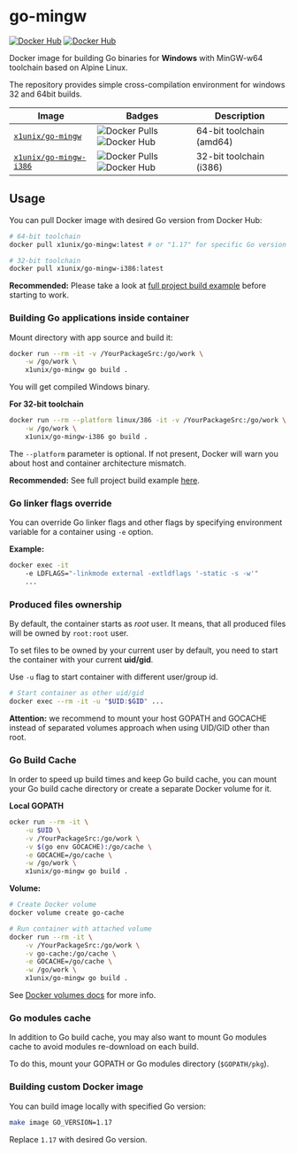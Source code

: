 # go-mingw

[![Docker Hub](https://img.shields.io/docker/pulls/x1unix/go-mingw.svg)](https://hub.docker.com/r/x1unix/go-mingw)
[![Docker Hub](https://img.shields.io/docker/v/x1unix/go-mingw.svg?sort=semver)](https://hub.docker.com/r/x1unix/go-mingw)

Docker image for building Go binaries for **Windows** with MinGW-w64 toolchain based on Alpine Linux.

The repository provides simple cross-compilation environment for windows 32 and 64bit builds.

| Image            | Badges                | Description         |
| ---------------- | --------------------- | ------------------- |
| [`x1unix/go-mingw`](https://hub.docker.com/r/x1unix/go-mingw) | ![Docker Pulls](https://img.shields.io/docker/pulls/x1unix/go-mingw.svg) ![Docker Hub](https://img.shields.io/docker/v/x1unix/go-mingw.svg?sort=semver) | 64-bit toolchain (amd64) |
| [`x1unix/go-mingw-i386`](https://hub.docker.com/r/x1unix/go-mingw-i386) | ![Docker Pulls](https://img.shields.io/docker/pulls/x1unix/go-mingw-i386.svg) ![Docker Hub](https://img.shields.io/docker/v/x1unix/go-mingw-i386.svg?sort=semver) | 32-bit toolchain (i386) |

## Usage

You can pull Docker image with desired Go version from Docker Hub:

```bash
# 64-bit toolchain
docker pull x1unix/go-mingw:latest # or "1.17" for specific Go version

# 32-bit toolchain
docker pull x1unix/go-mingw-i386:latest
```

**Recommended:** Please take a look at [full project build example](example/sqlite-app) before starting to work.

### Building Go applications inside container

Mount directory with app source and build it:

```bash
docker run --rm -it -v /YourPackageSrc:/go/work \
    -w /go/work \
    x1unix/go-mingw go build .
```

You will get compiled Windows binary.

**For 32-bit toolchain**

```bash
docker run --rm --platform linux/386 -it -v /YourPackageSrc:/go/work \
    -w /go/work \
    x1unix/go-mingw-i386 go build .
```

The `--platform` parameter is optional. If not present, Docker will warn you 
about host and container architecture mismatch.

**Recommended:** See full project build example [here](example/sqlite-app).

### Go linker flags override

You can override Go linker flags and other flags by specifying environment variable for a container using `-e` option.

**Example:**

```bash
docker exec -it
    -e LDFLAGS="-linkmode external -extldflags '-static -s -w'"
    ...
```

### Produced files ownership

By default, the container starts as *root* user. It means, that all produced files
will be owned by `root:root` user.

To set files to be owned by your current user by default, you need to start
the container with your current **uid/gid**.

Use `-u` flag to start container with different user/group id.

```bash
# Start container as other uid/gid
docker exec --rm -it -u "$UID:$GID" ...
```

**Attention:** we recommend to mount your host GOPATH and GOCACHE instead of
separated volumes approach when using UID/GID other than root.

### Go Build Cache

In order to speed up build times and keep Go build cache, you can mount your Go build cache directory or create a separate Docker volume for it.

**Local GOPATH**

```bash
ocker run --rm -it \
    -u $UID \
    -v /YourPackageSrc:/go/work \
    -v $(go env GOCACHE):/go/cache \
    -e GOCACHE=/go/cache \
    -w /go/work \
    x1unix/go-mingw go build .
```

**Volume:**

```bash
# Create Docker volume
docker volume create go-cache

# Run container with attached volume
docker run --rm -it \
    -v /YourPackageSrc:/go/work \
    -v go-cache:/go/cache \
    -e GOCACHE=/go/cache \
    -w /go/work \
    x1unix/go-mingw go build .
```

See [Docker volumes docs](https://docs.docker.com/storage/volumes/) for more info.

### Go modules cache

In addition to Go build cache, you may also want to mount Go modules cache 
to avoid modules re-download on each build.

To do this, mount your GOPATH or Go modules directory (`$GOPATH/pkg`).

### Building custom Docker image

You can build image locally with specified Go version:

```bash
make image GO_VERSION=1.17
```

Replace `1.17` with desired Go version.

